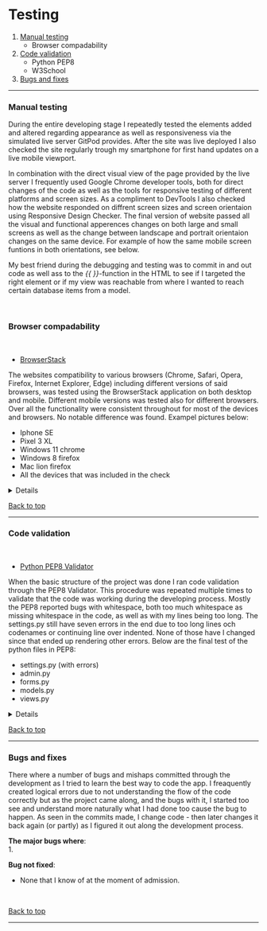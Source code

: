 # **Testing**

1. [Manual testing](#manual-testing)
    - Browser compadability
2. [Code validation](#code-validation)
    - Python PEP8
    - W3School
3. [Bugs and fixes](#bugs-and-fixes)

---

### **Manual testing**

During the entire developing stage I repeatedly tested the elements added and altered regarding appearance as well as responsiveness via the simulated live server GitPod provides. After the site was live deployed I also checked the site regularly trough my smartphone for first hand updates on a live mobile viewport.

In combination with the direct visual view of the page provided by the live server I frequently used Google Chrome developer tools, both for direct changes of the code as well as the tools for responsive testing of different platforms and screen sizes. As a compliment to DevTools I also checked how the website responded on diffrent screen sizes and screen orientaion using Responsive Design Checker. The final version of website passed all the visual and functional apperences changes on both large and small screens as well as the change between landscape and portrait orientaion changes on the same device. For example of how the same mobile screen funtions in both orientations, see below.
 
 My best friend during the debugging and testing was to commit in and out code as well ass to the <em>{{ }}</em>-function in the HTML to see if I targeted the right element or if my view was reachable from where I wanted to reach certain database items from a model.

<br>

### **Browser compadability**
<br>

- [BrowserStack](https://www.browserstack.com/)

The websites compatibility to various browsers (Chrome, Safari, Opera, Firefox, Internet Explorer, Edge) including different versions of said browsers, was tested using the BrowserStack application on both desktop and mobile. Different mobile versions was tested also for different browsers. Over all the functionality were consistent throughout for most of the devices and browsers. No notable difference was found. Exampel pictures below:

- Iphone SE
- Pixel 3 XL
- Windows 11 chrome
- Windows 8 firefox
- Mac lion firefox
- All the devices that was included in the check

<details>
<br>

![Iphone SE](/static/images/screenshots/iPhone-SE.png)
![Pixel 3 XL](/static/images/screenshots/Pixel-3-XL.png)
![win 11 chrome](/static/images/screenshots/win11_chrome_71.0.jpg)
![win 8 firefox](/static/images/screenshots/win8.1_firefox_30.0.jpg)
![mac lion firefox](/static/images/screenshots/maclion_firefox_38.0.jpg)
![Responsive many](/static/images/screenshots/responsive-many.png)

<br>
</details>


[Back to top](#testing)

---

### **Code validation**
<br>

- [Python PEP8 Validator](http://pep8online.com/) 

When the basic structure of the project was done I ran code validation through the PEP8 Validator. This procedure was repeated multiple times to validate that the code was working during the developing process. Mostly the PEP8 reported bugs with whitespace, both too much whitespace as missing whitespace in the code, as well as with my lines being too long. The settings.py still have seven errors in the end due to too long lines och codenames or continuing line over indented. None of those have I changed since that ended up rendering other errors.
Below are the final test of the python files in PEP8:

- settings.py (with errors)
- admin.py
- forms.py
- models.py
- views.py

<details>
<br>

![settings](/static/images/screenshots/settings.py_validation_third.png)
![admin](/static/images/screenshots/PEP8-admin.png)
![forms](/static/images/screenshots/PEP8-forms.png)
![models](/static/images/screenshots/PEP8-models.png)
![views](/static/images/screenshots/PEP8-views.png)


<br>
</details>

[Back to top](#testing)

---


### **Bugs and fixes**
There where a number of bugs and mishaps committed through the development as I tried to learn the best way to code the app. I freaquently created logical errors due to not understanding the flow of the code correctly but as the project came along, and the bugs with it, I started too see and understand more naturally what I had done too cause the bug to happen. As seen in the commits made, I change code - then later changes it back again (or partly) as I figured it out along the development process.

**The major bugs where**: <br>
1. 
<br>

**Bug not fixed**:
- None that I know of at the moment of admission.
<br>

[Back to top](#testing)

---